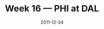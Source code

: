 ---
layout: game
title: Week 16 — PHI at DAL
season: 2011
game_id: 2011_16_PHI_DAL
week: 16
date: 2011-12-24
home_team: DAL
away_team: PHI
final_home: 
final_away: 
pbp_url: /assets/data/pbp/2011/2011_16_PHI_DAL.csv.gz
---